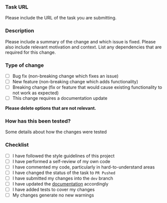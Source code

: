 ### Task URL

Please include the URL of the task you are submitting.

### Description

Please include a summary of the change and which issue is fixed. Please also include relevant motivation and context.
List any dependencies that are required for this change.

### Type of change

- [ ] Bug fix (non-breaking change which fixes an issue)
- [ ] New feature (non-breaking change which adds functionality)
- [ ] Breaking change (fix or feature that would cause existing functionality to not work as expected)
- [ ] This change requires a documentation update

**Please delete options that are not relevant.**

### How has this been tested?

Some details about how the changes were tested

### Checklist

- [ ] I have followed the style guidelines of this project
- [ ] I have performed a self-review of my own code
- [ ] I have commented my code, particularly in hard-to-understand areas
- [ ] I have changed the status of the task to `PR Pushed`
- [ ] I have submitted my changes into the `dev` branch <!-- Replace dev with master in case of hotfix-->
- [ ] I have updated the [documentation](https://github.com/opencv/cvat/blob/dev/resources/docs/frontend.md) accordingly
- [ ] I have added tests to cover my changes
- [ ] My changes generate no new warnings
